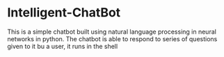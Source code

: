 # Intelligent-ChatBot
This is a simple chatbot built using natural language processing in neural networks in python.
The chatbot is able to respond to series of questions given to it bu a user, it runs in the shell

